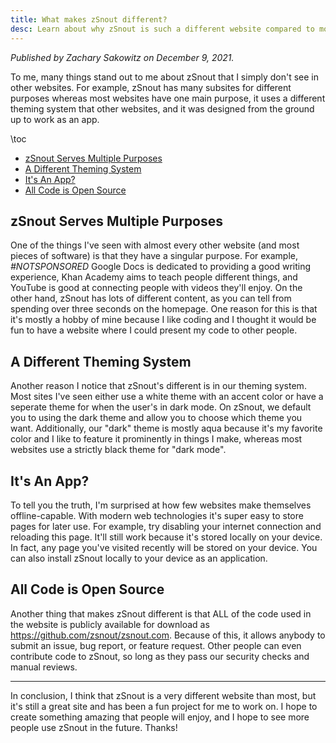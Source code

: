 ```yaml
---
title: What makes zSnout different?
desc: Learn about why zSnout is such a different website compared to most other websites in this article by Zachary Sakowitz.
---
```


_Published by Zachary Sakowitz on December 9, 2021._

To me, many things stand out to me about zSnout that I simply don't see in other websites. For example, zSnout has many subsites for different purposes whereas most websites have one main purpose, it uses a different theming system that other websites, and it was designed from the ground up to work as an app.

\toc

- [zSnout Serves Multiple Purposes](#zsnout-serves-multiple-purposes)
- [A Different Theming System](#a-different-theming-system)
- [It's An App?](#its-an-app)
- [All Code is Open Source](#all-code-is-open-source)

## zSnout Serves Multiple Purposes

One of the things I've seen with almost every other website (and most pieces of software) is that they have a singular purpose. For example, _#NOTSPONSORED_ Google Docs is dedicated to providing a good writing experience, Khan Academy aims to teach people different things, and YouTube is good at connecting people with videos they'll enjoy. On the other hand, zSnout has lots of different content, as you can tell from spending over three seconds on the homepage. One reason for this is that it's mostly a hobby of mine because I like coding and I thought it would be fun to have a website where I could present my code to other people.

## A Different Theming System

Another reason I notice that zSnout's different is in our theming system. Most sites I've seen either use a white theme with an accent color or have a seperate theme for when the user's in dark mode. On zSnout, we default you to using the dark theme and allow you to choose which theme you want. Additionally, our "dark" theme is mostly aqua because it's my favorite color and I like to feature it prominently in things I make, whereas most websites use a strictly black theme for "dark mode".

## It's An App?

To tell you the truth, I'm surprised at how few websites make themselves offline-capable. With modern web technologies it's super easy to store pages for later use. For example, try disabling your internet connection and reloading this page. It'll still work because it's stored locally on your device. In fact, any page you've visited recently will be stored on your device. You can also install zSnout locally to your device as an application.

## All Code is Open Source

Another thing that makes zSnout different is that ALL of the code used in the website is publicly available for download as https://github.com/zsnout/zsnout.com. Because of this, it allows anybody to submit an issue, bug report, or feature request. Other people can even contribute code to zSnout, so long as they pass our security checks and manual reviews.

---

In conclusion, I think that zSnout is a very different website than most, but it's still a great site and has been a fun project for me to work on. I hope to create something amazing that people will enjoy, and I hope to see more people use zSnout in the future. Thanks!
